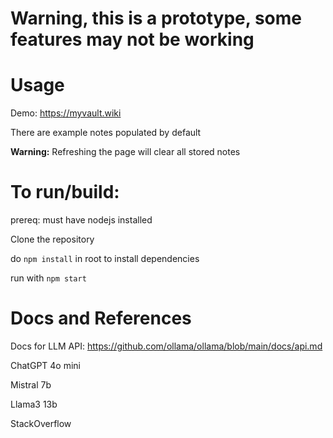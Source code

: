 # Warning, this is a prototype, some features may not be working

# Usage

Demo: https://myvault.wiki

There are example notes populated by default

**Warning:** Refreshing the page will clear all stored notes

# To run/build:

prereq: must have nodejs installed

Clone the repository

do `npm install` in root to install dependencies

run with `npm start`

# Docs and References

Docs for LLM API:
https://github.com/ollama/ollama/blob/main/docs/api.md

ChatGPT 4o mini

Mistral 7b

Llama3 13b

StackOverflow
